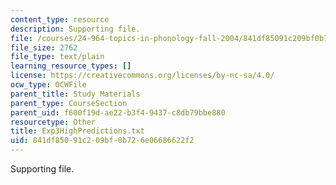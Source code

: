 ```yaml
---
content_type: resource
description: Supporting file.
file: /courses/24-964-topics-in-phonology-fall-2004/841df85091c209bf0b726e06686622f2_Exp3HighPredictions.txt
file_size: 2762
file_type: text/plain
learning_resource_types: []
license: https://creativecommons.org/licenses/by-nc-sa/4.0/
ocw_type: OCWFile
parent_title: Study Materials
parent_type: CourseSection
parent_uid: f600f19d-ae22-b3f4-9437-c8db79bbe880
resourcetype: Other
title: Exp3HighPredictions.txt
uid: 841df850-91c2-09bf-0b72-6e06686622f2
---
```

Supporting file.